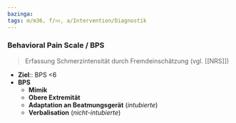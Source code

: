 ```yaml
---
bazinga: 
tags: m/m36, f/💤, a/Intervention/Diagnostik
---
```

### Behavioral Pain Scale / BPS
> Erfassung Schmerzintensität durch Fremdeinschätzung (vgl. [[NRS]])
- **Ziel**:: BPS <6
- **BPS**
	- **Mimik**
	- **Obere Extremität**
	- **Adaptation an Beatmungsgerät** (*intubierte*)
	- **Verbalisation** (*nicht-intubierte*)